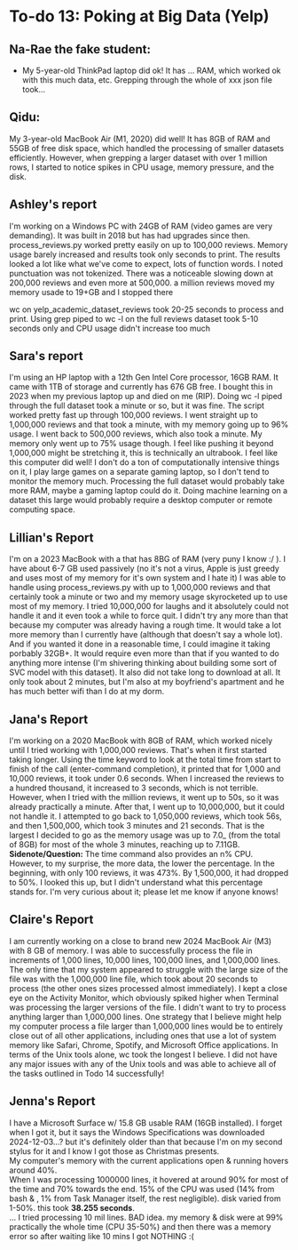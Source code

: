 # To-do 13: Poking at Big Data (Yelp)

## Na-Rae the fake student:
- My 5-year-old ThinkPad laptop did ok! It has ... RAM, which worked ok with this much data, etc. Grepping through the whole of xxx json file took...

## Qidu:
My 3-year-old MacBook Air (M1, 2020) did well! It has 8GB of RAM and 55GB of free disk space, 
which handled the processing of smaller datasets efficiently. However, when grepping 
a larger dataset with over 1 million rows, I started to notice spikes in CPU usage, 
memory pressure, and the disk.
## Ashley's report
I'm working on a Windows PC with 24GB of RAM (video games are very demanding). It was built in 2018 but has had upgrades since then.
process_reviews.py worked pretty easily on up to 100,000 reviews. Memory usage barely increased and results took only seconds to print.
The results looked a lot like what we've come to expect, lots of function words. I noted punctuation was not tokenized. 
There was a noticeable slowing down at 200,000 reviews and even more at 500,000.
a million reviews moved my memory usade to 19+GB and I stopped there

wc on yelp_academic_dataset_reviews took 20-25 seconds to process and print. 
Using grep piped to wc -l on the full reviews dataset took 5-10 seconds only and CPU usage didn't increase too much

## Sara's report
I'm using an HP laptop with a 12th Gen Intel Core processor, 16GB RAM. It came with 1TB of storage and currently has 676 GB free. I bought this in 2023 when my previous laptop up and died on me (RIP). 
Doing wc -l piped through the full dataset took a minute or so, but it was fine. 
The script worked pretty fast up through 100,000 reviews. I went straight up to 1,000,000 reviews and that took a minute, with my memory going up to 96% usage. I went back to 500,000 reviews, which also took a minute. My memory only went up to 75% usage though. I feel like pushing it beyond 1,000,000 might be stretching it, this is technically an ultrabook. I feel like this computer did well! I don't do a ton of computationally intensive things on it, I play large games on a separate gaming laptop, so I don't tend to monitor the memory much. 
Processing the full dataset would probably take more RAM, maybe a gaming laptop could do it. Doing machine learning on a dataset this large would probably require a desktop computer or remote computing space. 

## Lillian's Report
I'm on a 2023 MacBook with a that has 8BG of RAM (very puny I know :/ ). I have about 6-7 GB used passively (no it's not a virus, Apple is just greedy and uses most of my memory for it's own system and I hate it)
I was able to handle using process_reviews.py with up to 1,000,000 reviews and that certainly took a minute or two and my memory usage skyrocketed up to use most of my memory. I tried 10,000,000 for laughs and it absolutely could not handle it and it even took a while to force quit. I didn't try any more than that because my computer was already having a rough time. 
It would take a lot more memory than I currently have (although that doesn't say a whole lot). And if you wanted it done in a reasonable time, I could imagine it taking porbably 32GB+. It would require even more than that if you wanted to do anything more intense (I'm shivering thinking about building some sort of SVC model with this dataset).
It also did not take long to download at all. It only took about 2 minutes, but I'm also at my boyfriend's apartment and he has much better wifi than I do at my dorm.

## Jana's Report
I'm working on a 2020 MacBook with 8GB of RAM, which worked nicely until I tried working with 1,000,000 reviews. That's when it first started taking longer. Using the time keyword to look at the total time from start to finish of the call (enter-command completion), it printed that for 1,000 and 10,000 reviews, it took under 0.6 seconds. When I increased the reviews to a hundred thousand, it increased to 3 seconds, which is not terrible. However, when I tried with the million reviews, it went up to 50s, so it was already practically a minute. After that, I went up to 10,000,000, but it could not handle it. I attempted to go back to 1,050,000 reviews, which took 56s, and then 1,500,000, which took 3 minutes and 21 seconds. That is the largest I decided to go as the memory usage was up to 7.0_ (from the total of 8GB) for most of the whole 3 minutes, reaching up to 7.11GB.\
**Sidenote/Question:** The time command also provides an n% CPU. However, to my surprise, the more data, the lower the percentage. In the beginning, with only 100 reviews, it was 473%. By 1,500,000, it had dropped to 50%. I looked this up, but I didn't understand what this percentage stands for. I'm very curious about it; please let me know if anyone knows!

## Claire's Report
I am currently working on a close to brand new 2024 MacBook Air (M3) with 8 GB of memory. I was able to successfully process the file in increments of 1,000 lines, 10,000 lines, 100,000 lines, and 1,000,000 lines. The only time that my system appeared to struggle with the large size of the file was with the 1,000,000 line file, which took about 20 seconds to process (the other ones sizes processed almost immediately). I kept a close eye on the Activity Monitor, which obviously spiked higher when Terminal was processing the larger versions of the file. I didn't want to try to process anything larger than 1,000,000 lines.
One strategy that I believe might help my computer process a file larger than 1,000,000 lines would be to entirely close out of all other applications, including ones that use a lot of system memory like Safari, Chrome, Spotify, and Microsoft Office applications.
In terms of the Unix tools alone, wc took the longest I believe. I did not have any major issues with any of the Unix tools and was able to achieve all of the tasks outlined in Todo 14 successfully!

## Jenna's Report
I have a Microsoft Surface w/ 15.8 GB usable RAM (16GB installed). I forget when I got it, but it says the Windows Specifications was downloaded 2024-12-03...? but it's definitely older than that because I'm on my second stylus for it and I know I got those as Christmas presents.  
My computer's memory with the current applications open & running hovers around 40%.  
When I was processing 1000000 lines, it hovered at around 90% for most of the time and 70% towards the end. 15% of the CPU was used (14% from bash & , 1% from Task Manager itself, the rest negligible). disk varied from 1-50%. this took **38.255 seconds**.  
... I tried processing 10 mil lines. BAD idea. my memory & disk were at 99% practically the whole time (CPU 35-50%) and then there was a memory error so after waiting like 10 mins I got NOTHING :(  